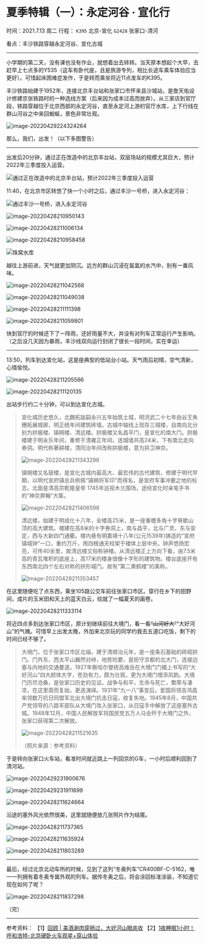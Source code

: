# 夏季特辑（一）：永定河谷 · 宣化行
时间：2021.7.13 周二
行程：
`K395` 北京-宣化
`G2428` 张家口-清河

看点：丰沙铁路穿越永定河谷、宣化古城

------

小学期的第二天，没有课也没有作业，就想着出去转转。当天原本想起个大早，去赶早上七点多的Y535（这车有卧代座，且是旅游专列，相比长途车乘车体验应当更好）。可惜起床困难症发作，于是转而乘坐将近11点发车的K395。

丰沙铁路始建于1952年，连接北京丰台站和张家口市怀来县沙城站，是詹天佑设计修建京张铁路时的一种选线方案（后来因为成本过高而放弃）。从三家店到官厅段，铁路穿越位于北京西部的永定河谷，直至永定河上游的官厅水库，上下行线在群山河谷之中来回蜿蜒，景色非常壮观。

![image-20220429224324264](https://wu-ys.github.io/daily/2021-travels-0713.assets/image-20220429224324264.png)

那么，我们，出发！（以下多图警告）

------

出发后20分钟，通过正在改造中的北京丰台站，双层场站的规模尤其巨大，预计2022年三季度投入运营。

![通过正在改造中的北京丰台站，预计2022年三季度投入运营](https://wu-ys.github.io/daily/2021-travels-0713.assets/image-20220428210820879.png)

11:40，在北京市区转悠了快一个小时之后，通过丰沙一号桥，进入永定河谷：

![通过丰沙一号桥，进入永定河谷](https://wu-ys.github.io/daily/2021-travels-0713.assets/image-20220428210925592.png)

![image-20220428210950143](https://wu-ys.github.io/daily/2021-travels-0713.assets/image-20220428210950143.png)

![image-20220428211006134](https://wu-ys.github.io/daily/2021-travels-0713.assets/image-20220428211006134.png)

![image-20220428210958458](https://wu-ys.github.io/daily/2021-travels-0713.assets/image-20220428210958458.png)

![珠窝水库](https://wu-ys.github.io/daily/2021-travels-0713.assets/image-20220428211019650.png)

越往上游前进，天气就更加阴沉。远方的群山沉浸在氤氲的水汽中，别有一番风味。

![image-20220428211042568](https://wu-ys.github.io/daily/2021-travels-0713.assets/image-20220428211042568.png)

![image-20220428211049038](https://wu-ys.github.io/daily/2021-travels-0713.assets/image-20220428211049038.png)

![image-20220428211111398](https://wu-ys.github.io/daily/2021-travels-0713.assets/image-20220428211111398.png)

![image-20220428211059801](https://wu-ys.github.io/daily/2021-travels-0713.assets/image-20220428211059801.png)

快到官厅的时候还下了一阵雨，还好雨量不大，并没有对列车正常运行产生影响。（之后没几天因为暴雨，丰沙线双向运行封闭了很长一段时间，实在幸运）

------

13:50，列车到达宣化站，这是座典型的低站台小站。天气雨后初晴，空气清新，心情愉悦。

![image-20220428211205566](https://wu-ys.github.io/daily/2021-travels-0713.assets/image-20220428211205566.png)

![image-20220428211120135](https://wu-ys.github.io/daily/2021-travels-0713.assets/image-20220428211120135.png)

出站步行约二十分钟，可以到达宣化古城。

> ​        宣化城历史悠久，北魏拓跋嗣永兴五年始筑土城，明洪武二十七年由谷王朱穗拓展城廓，明正统年间建筑砖墙。古城中轴线上现存三城楼，自南向北分别为拱极楼、镇朔楼、清远楼。拱极楼又名昌平门，是宣化的南大门。拱极楼建于明永乐年间，重修于清雍正年间，连城墙共高24米，下有南北走向券洞。明代称著耕楼，清同治年间改称拱极楼，意为拱卫神京。
>
> ![image-20220428211343296](https://wu-ys.github.io/daily/2021-travels-0713.assets/image-20220428211343296.png)
>
> ​        镇朔楼又名鼓楼，是宣化古城内最高大、最宏伟的古代建筑，修建于明代早期，以明代宣府镇总兵例佩“镇朔将军印”而得名，是宣府军事冲要之地的标志。北面是清高宗乾隆皇帝 1745年巡视木兰围场，途经宣化时亲笔手书的“神京屏翰”大匾。
>
> ![image-20220428211406598](https://wu-ys.github.io/daily/2021-travels-0713.assets/image-20220428211406598.png)
>
> ​        清远楼，始建于明成化十八年，全楼高25米，是一座重檐多角十字脊歇山顶的高大建筑。楼建在高8米的十字券洞上，南与昌平，北与广灵，东与安定，西与大新四门通衢。楼内悬有明嘉靖十八年(公元1539年)铸造的“宣府镇城钟”一口，重约万斤，用四根通天柱架于楼体上层中央。钟声悠扬宏亮，可传40余里，故清远楼又俗称钟楼。从清远楼正上方向下看，由7.5米高的青瓦堆积的底座上，高17米的楼身很像十字形的建筑物。楼台底座开有东西南北四个左右对称的拱形城门。故有“第二黄鹤楼”的美称。
>
> ![image-20220428211353457](https://wu-ys.github.io/daily/2021-travels-0713.assets/image-20220428211353457.png)

在这里随便吃了点东西，乘坐105路公交车前往张家口市区。穿行在乡下的田野间，成片的玉米田和天上的蓝天白云，绘就了一幅夏天的画卷。

![image-20220428211333114](https://wu-ys.github.io/daily/2021-travels-0713.assets/image-20220428211333114.png)

将近四点多到达张家口市区，原计划继续前往大境门，看一看~~“山河好大”~~“大好河山”的气魄。可惜早上出发太晚，外加来北京玩的同学约我去五道口吃饭，剩下的时间已经不够了。

> 大境门，位于张家口市区北端，建于清顺治元年，是一座条石基础的砖砌拱门。门外东、西太平山巍然对峙，地势险要，是扼守京都的北大门，连接边塞与内地的交通要道。1927年察哈尔督统高维岳在大境门门楣上书写的“大好河山”四大颜体大字，苍劲有力，颇为壮观，更为大境门增添风韵。大境门历尽沧桑，是张家口历史的见证。战争与和平，生命与死亡，繁荣与凄凉，在这里周而复始，更迭演绎。1931年“九一八”事变后，爱国将领吉鸿昌率领数万抗日同盟军北出大境门抗击日寇，收复失地。1945年8月，中国共产党领导的八路军部队从大境门攻入张家口，从日寇手中解放了这座塞外古城。1948年12月，中国人民解放军将国民党五万人马全歼于大境门之外，张家口获得第二次解放。
>
> ![image-20220428211521635](https://wu-ys.github.io/daily/2021-travels-0713.assets/image-20220428211521635.png)
>
> （照片来源：参考资料）

于是转向张家口火车站，看准时间就近跳上一列回京的G车，一小时后顺利回到了清河站。

![image-20220429231900676](https://wu-ys.github.io/daily/2021-travels-0713.assets/image-20220429231900676.png)

![image-20220429231911699](https://wu-ys.github.io/daily/2021-travels-0713.assets/image-20220429231911699.png)

![image-20220428211624664](https://wu-ys.github.io/daily/2021-travels-0713.assets/image-20220428211624664.png)

沿途的塞外风光依然很美，这里就随便放几张照片作为结尾。

![image-20220428211737365](https://wu-ys.github.io/daily/2021-travels-0713.assets/image-20220428211737365.png)

![image-20220428211635924](https://wu-ys.github.io/daily/2021-travels-0713.assets/image-20220428211635924.png)

![image-20220428211803289](https://wu-ys.github.io/daily/2021-travels-0713.assets/image-20220428211803289.png)

------

最后，经过北京北动车所的时候，见到了这列“冬奥列车”CR400BF-C-5162，唯一一列拥有着冬奥专属外观的列车。据传冬奥之后，将会涂回标准涂装，不知道它现在如何了呢？

![image-20220428211837298](https://wu-ys.github.io/daily/2021-travels-0713.assets/image-20220428211837298.png)

（完）

------

参考资料：
【1】[回顾 | 美酒涮肉穿肠过，大好河山眼底收](https://mp.weixin.qq.com/s/0xJndXmWjxOXtNeXxvXRdw)
【2】[1夜睡眠1小时！呼和浩特-北京硬卧火车观星+穿山体验](https://www.bilibili.com/video/BV1N54y1J7Ce?share_source=copy_web)
